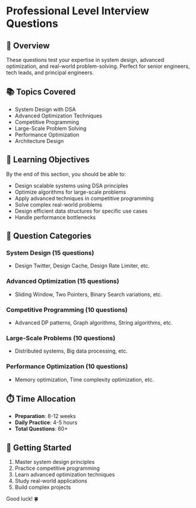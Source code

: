 # Professional Level Interview Questions

## 🎯 Overview
These questions test your expertise in system design, advanced optimization, and real-world problem-solving. Perfect for senior engineers, tech leads, and principal engineers.

## 📚 Topics Covered
- System Design with DSA
- Advanced Optimization Techniques
- Competitive Programming
- Large-Scale Problem Solving
- Performance Optimization
- Architecture Design

## 🎯 Learning Objectives
By the end of this section, you should be able to:
- Design scalable systems using DSA principles
- Optimize algorithms for large-scale problems
- Apply advanced techniques in competitive programming
- Solve complex real-world problems
- Design efficient data structures for specific use cases
- Handle performance bottlenecks

## 📝 Question Categories

### System Design (15 questions)
- Design Twitter, Design Cache, Design Rate Limiter, etc.

### Advanced Optimization (15 questions)
- Sliding Window, Two Pointers, Binary Search variations, etc.

### Competitive Programming (10 questions)
- Advanced DP patterns, Graph algorithms, String algorithms, etc.

### Large-Scale Problems (10 questions)
- Distributed systems, Big data processing, etc.

### Performance Optimization (10 questions)
- Memory optimization, Time complexity optimization, etc.

## ⏱️ Time Allocation
- **Preparation**: 8-12 weeks
- **Daily Practice**: 4-5 hours
- **Total Questions**: 60+

## 🚀 Getting Started
1. Master system design principles
2. Practice competitive programming
3. Learn advanced optimization techniques
4. Study real-world applications
5. Build complex projects

Good luck! 🍀
